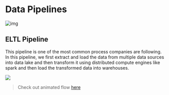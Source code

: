 # Data Pipelines

![img](https://user-images.githubusercontent.com/62965911/213917834-967b67bb-89e6-483a-bbbe-db8cf5ddf36c.svg)

## ELTL Pipeline

This pipeline is one of the most common process companies are following. In this pipeline, we first extract and load the data from multiple data sources into data lake and then transform it using distributed compute engines like spark and then load the transformed data into warehouses.

![](https://user-images.githubusercontent.com/62965911/213917819-7afbfc9c-b35b-4459-a86c-c28c09f4a429.svg)

> Check out animated flow [here](https://user-images.githubusercontent.com/62965911/213917792-c61931fb-c440-4ea3-b133-edf8bfbc40e0.gif)